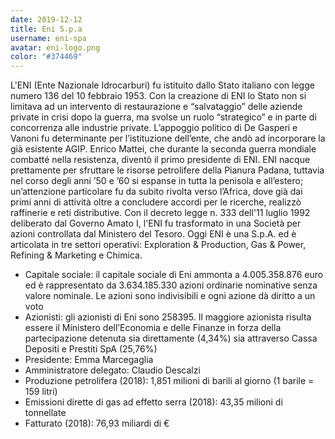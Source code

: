 ```yaml
---
date: 2019-12-12
title: Eni S.p.a
username: eni-spa
avatar: eni-logo.png
color: "#374469"
---
```


L'ENI (Ente Nazionale Idrocarburi) fu istituito dallo Stato italiano con legge numero 136 del 10 febbraio 1953. Con la creazione di ENI lo Stato non si limitava ad un intervento di restaurazione e “salvataggio” delle aziende private in crisi dopo la guerra, ma svolse un ruolo “strategico” e in parte di concorrenza alle industrie private. L’appoggio politico di De Gasperi e Vanoni fu determinante per l’istituzione dell’ente, che andò ad incorporare la già esistente AGIP. Enrico Mattei, che durante la seconda guerra mondiale combatté nella resistenza, diventò il primo presidente di ENI.
ENI nacque prettamente per sfruttare le risorse petrolifere della Pianura Padana, tuttavia nel corso degli anni ’50 e ’60 si espanse in tutta la penisola e all’estero; un’attenzione particolare fu da subito rivolta verso l’Africa, dove già dai primi anni di attività oltre a concludere accordi per le ricerche, realizzò raffinerie e reti distributive.
Con il decreto legge n. 333 dell'11 luglio 1992 deliberato dal Governo Amato I, l'ENI fu trasformato in una Società per azioni controllata dal Ministero del Tesoro.
Oggi ENI è una S.p.A. ed è articolata in tre settori operativi: Exploration & Production, Gas & Power, Refining & Marketing e Chimica.

- Capitale sociale: il capitale sociale di Eni ammonta a 4.005.358.876 euro ed è rappresentato da 3.634.185.330 azioni ordinarie nominative senza valore nominale. Le azioni sono indivisibili e ogni azione dà diritto a un voto
- Azionisti: gli azionisti di Eni sono 258395. Il maggiore azionista risulta essere il Ministero dell’Economia e delle Finanze in forza della partecipazione detenuta sia direttamente (4,34%) sia attraverso Cassa Depositi e Prestiti SpA (25,76%)
- Presidente: Emma Marcegaglia
- Amministratore delegato: Claudio Descalzi
- Produzione petrolifera (2018): 1,851 milioni di barili al giorno (1 barile = 159 litri)
- Emissioni dirette di gas ad effetto serra (2018): 43,35 milioni di tonnellate
- Fatturato (2018): 76,93 miliardi di €
